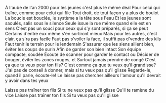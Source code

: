 À l'aube de l'an 2000 pour les jeunes c'est plus le même deal 
Pour celui qui traîne, comme pour celui qui file 
Tout droit, de tout façon y a plus de boulot 
La boucle est bouclée, le système a la tête sous l'eau 
Et les jeunes sont saoulés, salis sous le silence 
Seule issue la rue même quand elle est en sens 
C'est pas un souci pour ceux qui s'y sont préparés, si ça se peut 
Certains d'entre eux même s'en sortiront mieux 
Mais pour les autres, c'est clair, ça s'ra pas facile 
Faut pas s'voiler la face, il suffit pas d'vendre des kils 
Faut tenir le terrain pour le lendemain 
S'assurer que les siens aillent bien, éviter les coups de surin 
Afin de garder son bien intact Son équipe compacte, soudée 
Écoute de scanner pour garder le contact ou 
Décider de bouger, éviter les zones rouges, et 
Surtout jamais prendre de congé 
C'est ça que tu veux pour ton fils? 
C'est comme ça que tu veux qu'il grandisse? 
J'ai pas de conseil à donner, mais si tu veux pas qu'il glisse 
Regarde-le, quand il parle, écoute-le! 
Le laisse pas chercher ailleurs l'amour qu'il devrait y avoir dans tes yeux

Laisse pas traîner ton fils 
Si tu ne veux pas qu'il glisse 
Qu'il te ramène du vice Laisse pas traîner ton fils 
Si tu veux pas qu'il glisse